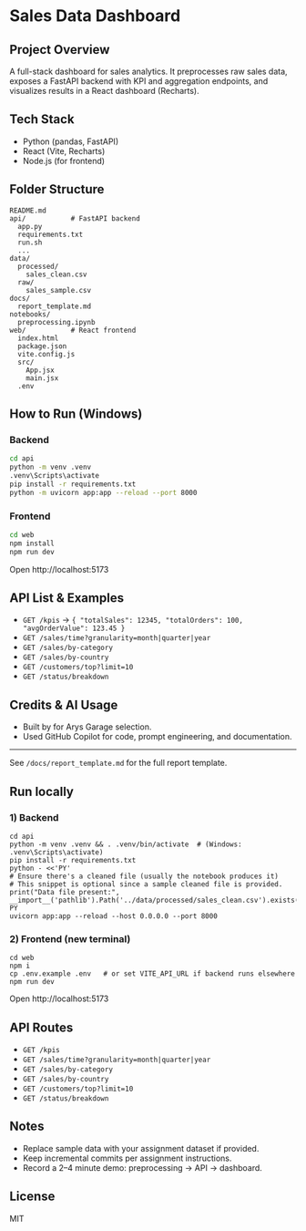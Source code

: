 # Sales Data Dashboard

## Project Overview
A full-stack dashboard for sales analytics. It preprocesses raw sales data, exposes a FastAPI backend with KPI and aggregation endpoints, and visualizes results in a React dashboard (Recharts).

## Tech Stack
- Python (pandas, FastAPI)
- React (Vite, Recharts)
- Node.js (for frontend)

## Folder Structure
```
README.md
api/           # FastAPI backend
  app.py
  requirements.txt
  run.sh
  ...
data/
  processed/
    sales_clean.csv
  raw/
    sales_sample.csv
docs/
  report_template.md
notebooks/
  preprocessing.ipynb
web/           # React frontend
  index.html
  package.json
  vite.config.js
  src/
    App.jsx
    main.jsx
  .env
```

## How to Run (Windows)

### Backend
```sh
cd api
python -m venv .venv
.venv\Scripts\activate
pip install -r requirements.txt
python -m uvicorn app:app --reload --port 8000
```

### Frontend
```sh
cd web
npm install
npm run dev
```

Open http://localhost:5173

## API List & Examples
- `GET /kpis` → `{ "totalSales": 12345, "totalOrders": 100, "avgOrderValue": 123.45 }`
- `GET /sales/time?granularity=month|quarter|year`
- `GET /sales/by-category`
- `GET /sales/by-country`
- `GET /customers/top?limit=10`
- `GET /status/breakdown`

## Credits & AI Usage
- Built by <Your Name> for Arys Garage selection.
- Used GitHub Copilot for code, prompt engineering, and documentation.

---

See `/docs/report_template.md` for the full report template.

## Run locally

### 1) Backend
```
cd api
python -m venv .venv && . .venv/bin/activate  # (Windows: .venv\Scripts\activate)
pip install -r requirements.txt
python - <<'PY'
# Ensure there's a cleaned file (usually the notebook produces it)
# This snippet is optional since a sample cleaned file is provided.
print("Data file present:", __import__('pathlib').Path('../data/processed/sales_clean.csv').exists())
PY
uvicorn app:app --reload --host 0.0.0.0 --port 8000
```

### 2) Frontend (new terminal)
```
cd web
npm i
cp .env.example .env   # or set VITE_API_URL if backend runs elsewhere
npm run dev
```
Open http://localhost:5173

## API Routes
- `GET /kpis`
- `GET /sales/time?granularity=month|quarter|year`
- `GET /sales/by-category`
- `GET /sales/by-country`
- `GET /customers/top?limit=10`
- `GET /status/breakdown`

## Notes
- Replace sample data with your assignment dataset if provided.
- Keep incremental commits per assignment instructions.
- Record a 2–4 minute demo: preprocessing → API → dashboard.

## License
MIT